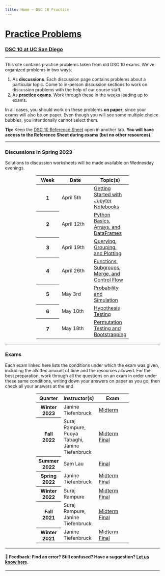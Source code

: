 ```yaml
---
title: Home – DSC 10 Practice
---
```


<h1><a href=''>Practice Problems</a></h1>

<h3><a href='https://dsc10.com'>DSC 10 at UC San Diego</a></h3>

---

This site contains practice problems taken from old DSC 10 exams. We've organized problems in two ways:

1. As **discussions**. Each discussion page contains problems about a particular topic. Come to in-person discussion sections to work on discussion problems with the help of our course staff.
1. As **practice exams**. Work through these in the weeks leading up to exams.

In all cases, you should work on these problems **on paper**, since your exams will also be on paper. Even though you will see some multiple choice bubbles, you intentionally cannot select them.

**Tip:** Keep the [DSC 10 Reference Sheet](https://drive.google.com/file/d/1ky0Np67HS2O4LO913P-ing97SJG0j27n/view) open in another tab. **You will have access to the Reference Sheet during exams (but no other resources).**

<!-- <div class="alert alert-success" role="alert"><b>New</b>: In the solutions of most problems, you'll see a difficulty rating between 1 and 5 stars (⭐️ being the easiest and ⭐️⭐️⭐️⭐️⭐️ being the hardest). These ratings depend on the proportion of students that answered the problem correctly when it appeared in an exam. Measuring difficulty by student performance does not take into account the fact that different groups of students will perform differently on exams. With that said, the difficulty ratings should still help you gauge your preparedness for upcoming exams.</div> -->

---

### Discussions in Spring 2023

Solutions to discussion worksheets will be made available on Wednesday evenings.

<center>
<table class="table" style="width:60%">
    <colgroup>
       <col span="1" style="width: 25%;">
       <col span="1" style="width: 35%;">
       <col span="1" style="width: 40%;">
    </colgroup>
  <thead>
    <tr>
      <th scope="col">Week</th>
      <th scope="col">Date</th>
      <th scope="col">Topic(s)</th>
    </tr>
  </thead>
  <tbody>
    <tr>
      <th scope="row">1</th>
      <td>April 5th</td>
      <td><a href="http://datahub.ucsd.edu/user-redirect/git-sync?repo=https://github.com/dsc-courses/dsc10-2023-sp&subPath=discussion/disc01/disc01.ipynb">Getting Started with Jupyter Notebooks</a></td>
    </tr>
    <tr>
      <th scope="row">2</th>
      <td>April 12th</td>
      <td><a href="disc02/index.html">Python Basics, Arrays, and DataFrames</a></td>
    </tr>
    <tr>
      <th scope="row">3</th>
      <td>April 19th</td>
      <td><a href="disc03/index.html">Querying, Grouping, and Plotting</a></td>
    </tr>
    <tr>
      <th scope="row">4</th>
      <td>April 26th</td>
      <td><a href="disc04/index.html">Functions, Subgroups, Merge, and Control Flow</a></td>
    </tr>
    <tr>
      <th scope="row">5</th>
      <td>May 3rd</td>
      <td><a href="disc05/index.html">Probability and Simulation</a></td>
    </tr>
    <tr>
      <th scope="row">6</th>
      <td>May 10th</td>
      <td><a href="disc06/index.html">Hypothesis Testing</a></td>
    </tr>
    <tr>
      <th scope="row">7</th>
      <td>May 18th</td>
      <td><a href="disc07/index.html">Permutation Testing and Bootstrapping</a></td>
    </tr>
     <!-- tr>
      <th scope="row">8</th>
      <td>March 1st</td>
      <td><a href="disc08/index.html">Permutation Testing and Bootstrapping</a></td>
    </tr>
    <tr>
    <th scope="row">9</th>
    <td>March 8th</td>
    <td><a href="disc09/index.html">The Normal Distribution and the CLT</a></td>
    </tr> 
    <th scope="row">10</th>
    <td>March 15th</td>
    <td><a href="disc10/index.html">Regression</a></td> -->
    <!-- </tr> -->
    
  </tbody>
</table>
</center>


---

### Exams

Each exam linked here lists the conditions under which the exam was given, including the allotted amount of time and the resources allowed. For the best preparation, work through all the questions on an exam in order under these same conditions, writing down your answers on paper as you go, then check all your answers at the end.

<center>
<table class="table" style="width:60%">
    <colgroup>
       <col span="1" style="width: 25%;">
       <col span="1" style="width: 35%;">
       <col span="1" style="width: 40%;">
    </colgroup>
  <thead>
    <tr>
      <th scope="col">Quarter</th>
      <th scope="col">Instructor(s)</th>
      <th scope="col">Exam</th>
    </tr>
  </thead>
  <tbody>
    <tr>
      <th scope="row">Winter 2023</th>
      <td>Janine Tiefenbruck</td>
      <td><a href='wi23-midterm/index.html'>Midterm</a>
      </td>
    </tr>
    <tr>
      <th scope="row">Fall 2022</th>
      <td>Suraj Rampure, Puoya Tabaghi, Janine Tiefenbruck</td>
      <td><a href='fa22-midterm/index.html'>Midterm</a>
          <br>
          <a href='fa22-final/index.html'>Final</a>
      </td>
    </tr>
    <tr>
      <th scope="row">Summer 2022</th>
      <td>Sam Lau</td>
      <td><a href='su22-final/index.html'>Final</a>
      </td>
    </tr>
    <tr>
      <th scope="row">Spring 2022</th>
      <td>Janine Tiefenbruck</td>
      <td><a href='sp22-midterm/index.html'>Midterm</a>
          <br>
          <a href='sp22-final/index.html'>Final</a>
      </td>
    </tr>
    <tr>
      <th scope="row">Winter 2022</th>
      <td>Suraj Rampure</td>
      <td><a href='wi22-midterm/index.html'>Midterm</a>
          <br>
          <a href='wi22-final/index.html'>Final</a>
      </td>
    </tr>
    <tr>
      <th scope="row">Fall 2021</th>
      <td>Suraj Rampure, Janine Tiefenbruck</td>
      <td><a href='fa21-midterm/index.html'>Midterm</a>
          <br>
          <a href='fa21-final/index.html'>Final</a>
          </td>
    </tr>
    <tr>
      <th scope="row">Winter 2021</th>
      <td>Janine Tiefenbruck</td>
      <td><a href='wi21-midterm/index.html'>Midterm</a>
          <br>
          <a href='wi21-final/index.html'>Final</a>
      </td>
    </tr>
  </tbody>
</table>
</center>

---

#### 👋 Feedback: Find an error? Still confused? Have a suggestion? <a href="https://forms.gle/WZ71FchnXU1K154d7">Let us know here</u></a>.

---
